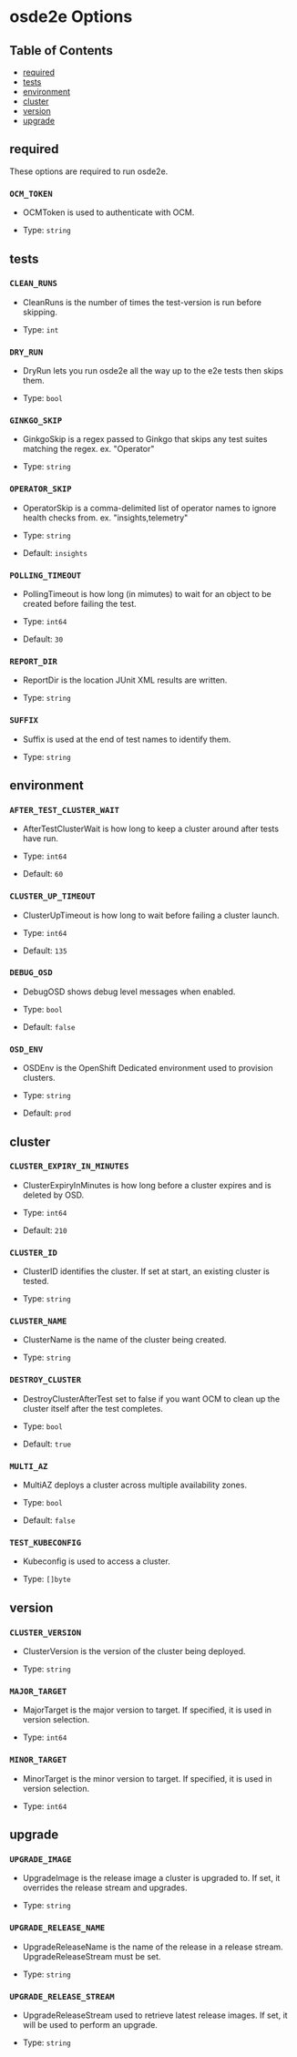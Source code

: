 # osde2e Options

## Table of Contents
- [required](#required)
- [tests](#tests)
- [environment](#environment)
- [cluster](#cluster)
- [version](#version)
- [upgrade](#upgrade)



## required
These options are required to run osde2e.

### `OCM_TOKEN`

- OCMToken is used to authenticate with OCM.

- Type: `string`

## tests


### `CLEAN_RUNS`

- CleanRuns is the number of times the test-version is run before skipping.

- Type: `int`

### `DRY_RUN`

- DryRun lets you run osde2e all the way up to the e2e tests then skips them.

- Type: `bool`

### `GINKGO_SKIP`

- GinkgoSkip is a regex passed to Ginkgo that skips any test suites matching the regex. ex. "Operator"

- Type: `string`

### `OPERATOR_SKIP`

- OperatorSkip is a comma-delimited list of operator names to ignore health checks from. ex. "insights,telemetry"

- Type: `string`
- Default: `insights`

### `POLLING_TIMEOUT`

- PollingTimeout is how long (in mimutes) to wait for an object to be created
before failing the test.

- Type: `int64`
- Default: `30`

### `REPORT_DIR`

- ReportDir is the location JUnit XML results are written.

- Type: `string`

### `SUFFIX`

- Suffix is used at the end of test names to identify them.

- Type: `string`

## environment


### `AFTER_TEST_CLUSTER_WAIT`

- AfterTestClusterWait is how long to keep a cluster around after tests have run.

- Type: `int64`
- Default: `60`

### `CLUSTER_UP_TIMEOUT`

- ClusterUpTimeout is how long to wait before failing a cluster launch.

- Type: `int64`
- Default: `135`

### `DEBUG_OSD`

- DebugOSD shows debug level messages when enabled.

- Type: `bool`
- Default: `false`

### `OSD_ENV`

- OSDEnv is the OpenShift Dedicated environment used to provision clusters.

- Type: `string`
- Default: `prod`

## cluster


### `CLUSTER_EXPIRY_IN_MINUTES`

- ClusterExpiryInMinutes is how long before a cluster expires and is deleted by OSD.

- Type: `int64`
- Default: `210`

### `CLUSTER_ID`

- ClusterID identifies the cluster. If set at start, an existing cluster is tested.

- Type: `string`

### `CLUSTER_NAME`

- ClusterName is the name of the cluster being created.

- Type: `string`

### `DESTROY_CLUSTER`

- DestroyClusterAfterTest set to false if you want OCM to clean up the cluster itself after the test completes.

- Type: `bool`
- Default: `true`

### `MULTI_AZ`

- MultiAZ deploys a cluster across multiple availability zones.

- Type: `bool`
- Default: `false`

### `TEST_KUBECONFIG`

- Kubeconfig is used to access a cluster.

- Type: `[]byte`

## version


### `CLUSTER_VERSION`

- ClusterVersion is the version of the cluster being deployed.

- Type: `string`

### `MAJOR_TARGET`

- MajorTarget is the major version to target. If specified, it is used in version selection.

- Type: `int64`

### `MINOR_TARGET`

- MinorTarget is the minor version to target. If specified, it is used in version selection.

- Type: `int64`

## upgrade


### `UPGRADE_IMAGE`

- UpgradeImage is the release image a cluster is upgraded to. If set, it overrides the release stream and upgrades.

- Type: `string`

### `UPGRADE_RELEASE_NAME`

- UpgradeReleaseName is the name of the release in a release stream. UpgradeReleaseStream must be set.

- Type: `string`

### `UPGRADE_RELEASE_STREAM`

- UpgradeReleaseStream used to retrieve latest release images. If set, it will be used to perform an upgrade.

- Type: `string`
